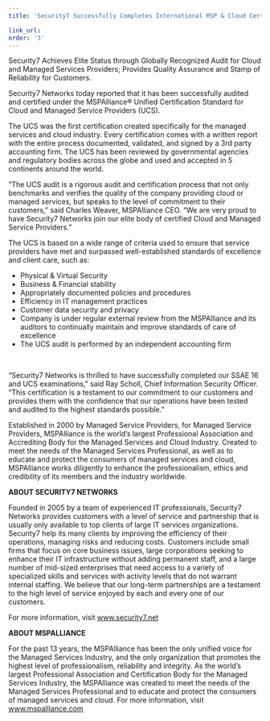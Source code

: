 ```yaml
---
title: 'Security7 Successfully Completes International MSP & Cloud Certification Audit'

link_url:
order: '3'
---
```



Security7 Achieves Elite Status through Globally Recognized Audit for Cloud and Managed Services Providers; Provides Quality Assurance and Stamp of Reliability for Customers.

Security7 Networks today reported that it has been successfully audited and certified under the MSPAlliance&reg; Unified Certification Standard for Cloud and Managed Service Providers (UCS).

The UCS was the first certification created specifically for the managed services and cloud industry. Every certification comes with a written report with the entire process documented, validated, and signed by a 3rd party accounting firm. The UCS has been reviewed by governmental agencies and regulatory bodies across the globe and used and accepted in 5 continents around the world.

“The UCS audit is a rigorous audit and certification process that not only benchmarks and verifies the quality of the company providing cloud or managed services, but speaks to the level of commitment to their customers,” said Charles Weaver, MSPAlliance CEO. “We are very proud to have Security7 Networks join our elite body of certified Cloud and Managed Service Providers.”

The UCS is based on a wide range of criteria used to ensure that service providers have met and surpassed well-established standards of excellence and client care, such as:

* Physical & Virtual Security
* Business & Financial stability
* Appropriately documented policies and procedures
* Efficiency in IT management practices
* Customer data security and privacy
* Company is under regular external review from the MSPAlliance and its auditors to continually maintain and improve standards of care of excellence
* The UCS audit is performed by an independent accounting firm


&nbsp;

“Security7 Networks is thrilled to have successfully completed our SSAE 16 and UCS examinations,” said Ray Scholl, Chief Information Security Officer. “This certification is a testament to our commitment to our customers and provides them with the confidence that our operations have been tested and audited to the highest standards possible.”

Established in 2000 by Managed Service Providers, for Managed Service Providers, MSPAlliance is the world’s largest Professional Association and Accrediting Body for the Managed Services and Cloud Industry. Created to meet the needs of the Managed Services Professional, as well as to educate and protect the consumers of managed services and cloud, MSPAlliance works diligently to enhance the professionalism, ethics and credibility of its members and the industry worldwide.

**ABOUT SECURITY7 NETWORKS**

Founded in 2005 by a team of experienced IT professionals, Security7 Networks provides customers with a level of service and partnership that is usually only available to top clients of large IT services organizations. Security7 help its many clients by improving the efficiency of their operations, managing risks and reducing costs. Customers include small firms that focus on core business issues, large corporations seeking to enhance their IT infrastructure without adding permanent staff, and a large number of mid-sized enterprises that need access to a variety of specialized skills and services with activity levels that do not warrant internal staffing. We believe that our long-term partnerships are a testament to the high level of service enjoyed by each and every one of our customers.

For more information, visit www.security7.net

**ABOUT MSPALLIANCE**

For the past 13 years, the MSPAlliance has been the only unified voice for the Managed Services Industry, and the only organization that promotes the highest level of professionalism, reliability and integrity. As the world’s largest Professional Association and Certification Body for the Managed Services Industry, the MSPAlliance was created to meet the needs of the Managed Services Professional and to educate and protect the consumers of managed services and cloud. For more information, visit www.mspalliance.com